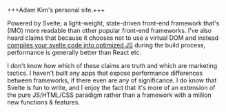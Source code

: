 +++Adam Kim's personal site.+++

Powered by Svelte, a light-weight, state-driven front-end framework that's (IMO) more readable than other popular front-end frameworks. I've also heard claims that because it chooses not to use a virtual DOM and instead [compiles your svelte code into optimized JS](https://lihautan.com/deep-dive-into-svelte/) during the build process, performance is generally better than React etc. 

I don't know how which of these claims are truth and which are marketing tactics. I haven't built any apps that expose performance differences between frameworks, if there even are any of significance. I do know that Svelte is fun to write, and I enjoy the fact that it's more of an extension of the pure JS/HTML/CSS paradigm rather than a framework with a million new functions & features.